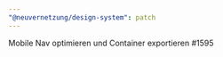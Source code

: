 ```yaml
---
"@neuvernetzung/design-system": patch
---
```


Mobile Nav optimieren und Container exportieren #1595
